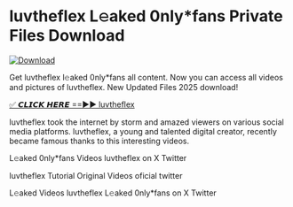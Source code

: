 # luvtheflex L𝚎aked 0nly*fans Private Files Download

[![Download](https://i.imgur.com/PoXn3jX.png)](https://mediafirer.com/luvtheflex)

Get luvtheflex l𝚎aked 0nly*fans all content. Now you can access all videos and pictures of luvtheflex. New Updated Files 2025 download!

[✅ 𝘾𝙇𝙄𝘾𝙆 𝙃𝙀𝙍𝙀 ==►► luvtheflex](https://mediafirer.com/luvtheflex)

luvtheflex took the internet by storm and amazed viewers on various social media platforms. luvtheflex, a young and talented digital creator, recently became famous thanks to this interesting videos.

L𝚎aked 0nly*fans Videos luvtheflex on X Twitter

luvtheflex Tutorial Original Videos oficial twitter

L𝚎aked Videos luvtheflex L𝚎aked 0nly*fans on X Twitter